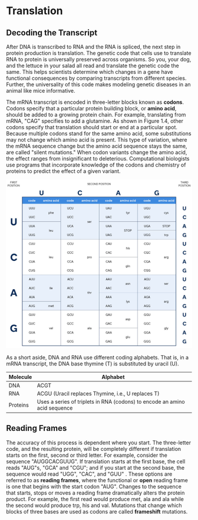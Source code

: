 # Translation

## Decoding the Transcript

After DNA is transcribed to RNA and the RNA is spliced, the next step in protein
production is translation. The genetic code that cells use to translate RNA to protein
is universally preserved across organisms. So you, your dog, and the lettuce in your
salad all read and translate the genetic code the same. This helps scientists determine
which changes in a gene have functional consequences by comparing transcripts from
different species. Further, the universality of this code makes modeling genetic
diseases in an animal like mice informative.

The mRNA transcript is encoded in three-letter blocks known as **codons**. Codons
specify that a particular protein building block, or **amino acid**, should be added to
a growing protein chain. For example, translating from mRNA, "CAG" specifies to add a
glutamine. As shown in Figure 1.4, other codons specify that translation should start or
end at a particular spot. Because multiple codons stand for the same amino acid, some
substitutions may not change which amino acid is present. This type of variation, where
the mRNA sequence change but the amino acid sequence stays the same, are called "silent
mutations." When codon variants change the amino acid, the effect ranges from
insignificant to deleterious. Computational biologists use programs that incorporate
knowledge of the codons and chemistry of proteins to predict the effect of a given
variant.

![](../images/1.4-Codons.jpg)

As a short aside, DNA and RNA use different coding alphabets. That is, in a mRNA
transcript, the DNA base thymine (T) is substituted by uracil (U).

| **Molecule** | **Alphabet**                                                               |
| ------------ | -------------------------------------------------------------------------- |
| DNA          | ACGT                                                                       |
| RNA          | ACGU (Uracil replaces Thymine, i.e., U replaces T)                         |
| Proteins     | Uses a series of triplets in RNA (codons) to encode an amino acid sequence |

## Reading Frames

The accuracy of this process is dependent where you start. The three-letter code, and
the resulting protein, will be completely different if translation starts on the first,
second or third letter. For example, consider the sequence "AUGGCACGUUG". If translation
starts at the first base, the cell reads "AUG"s, "GCA" and "CGU"; and if you start at
the second base, the sequence would read "UGG", "CAC", and "GUU" . These options are
referred to as **reading frames**, where the functional or **open** reading frame is one
that begins with the start codon "AUG". Changes to the sequence that starts, stops or
moves a reading frame dramatically alters the protein product. For example, the first
read would produce met, ala and ala while the second would produce trp, his and val.
Mutations that change which blocks of three bases are used as codons are
called **frameshift** mutations.
